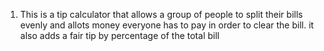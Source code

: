 1) This is a tip calculator that allows a group of people to split their bills evenly and allots money everyone has to pay in order to clear the bill. it also adds a fair tip by percentage of the total bill
